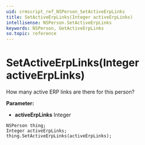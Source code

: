 ```yaml
---
uid: crmscript_ref_NSPerson_SetActiveErpLinks
title: SetActiveErpLinks(Integer activeErpLinks)
intellisense: NSPerson.SetActiveErpLinks
keywords: NSPerson, GetActiveErpLinks
so.topic: reference
---
```


# SetActiveErpLinks(Integer activeErpLinks)

How many active ERP links are there for this person?

**Parameter:** 
* **activeErpLinks** Integer

```crmscript
NSPerson thing;
Integer activeErpLinks;
thing.SetActiveErpLinks(activeErpLinks);
```

